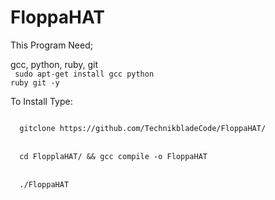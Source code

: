 # FloppaHAT

This Program Need;
<br>

gcc, python, ruby, git
<br>
<code>
  sudo apt-get install gcc python ruby git -y
</code>


To Install Type:

<code>
  gitclone https://github.com/TechnikbladeCode/FloppaHAT/
</code>
<br>
<code>
  cd FlopplaHAT/ && gcc compile -o FloppaHAT
</code>
<br>
<code>
  ./FloppaHAT
 </code>
